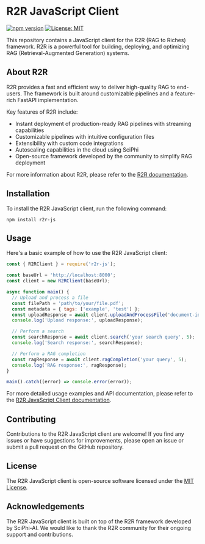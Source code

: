 # R2R JavaScript Client

[![npm version](https://img.shields.io/npm/v/r2r-js.svg)](https://www.npmjs.com/package/r2r-js)
[![License: MIT](https://img.shields.io/badge/License-MIT-yellow.svg)](https://opensource.org/licenses/MIT)

This repository contains a JavaScript client for the R2R (RAG to Riches) framework. R2R is a powerful tool for building, deploying, and optimizing RAG (Retrieval-Augmented Generation) systems.

## About R2R

R2R provides a fast and efficient way to deliver high-quality RAG to end-users. The framework is built around customizable pipelines and a feature-rich FastAPI implementation.

Key features of R2R include:

- Instant deployment of production-ready RAG pipelines with streaming capabilities
- Customizable pipelines with intuitive configuration files
- Extensibility with custom code integrations
- Autoscaling capabilities in the cloud using SciPhi
- Open-source framework developed by the community to simplify RAG deployment

For more information about R2R, please refer to the [R2R documentation](https://r2r-docs.sciphi.ai).

## Installation

To install the R2R JavaScript client, run the following command:

```
npm install r2r-js
```

## Usage

Here's a basic example of how to use the R2R JavaScript client:

```javascript
const { R2RClient } = require('r2r-js');

const baseUrl = 'http://localhost:8000';
const client = new R2RClient(baseUrl);

async function main() {
  // Upload and process a file
  const filePath = 'path/to/your/file.pdf';
  const metadata = { tags: ['example', 'test'] };
  const uploadResponse = await client.uploadAndProcessFile('document-id', filePath, metadata);
  console.log('Upload response:', uploadResponse);

  // Perform a search
  const searchResponse = await client.search('your search query', 5);
  console.log('Search response:', searchResponse);

  // Perform a RAG completion
  const ragResponse = await client.ragCompletion('your query', 5);
  console.log('RAG response:', ragResponse);
}

main().catch((error) => console.error(error));
```

For more detailed usage examples and API documentation, please refer to the [R2R JavaScript Client documentation](https://link-to-docs).

## Contributing

Contributions to the R2R JavaScript client are welcome! If you find any issues or have suggestions for improvements, please open an issue or submit a pull request on the GitHub repository.

## License

The R2R JavaScript client is open-source software licensed under the [MIT License](https://opensource.org/licenses/MIT).

## Acknowledgements

The R2R JavaScript client is built on top of the R2R framework developed by SciPhi-AI. We would like to thank the R2R community for their ongoing support and contributions.